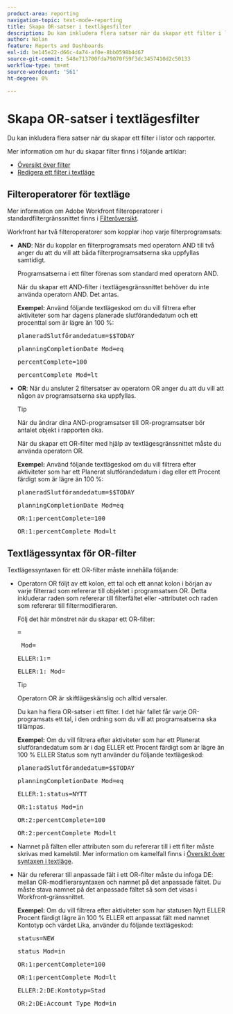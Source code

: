 ```yaml
---
product-area: reporting
navigation-topic: text-mode-reporting
title: Skapa OR-satser i textlägesfilter
description: Du kan inkludera flera satser när du skapar ett filter i listor och rapporter.
author: Nolan
feature: Reports and Dashboards
exl-id: be145e22-d66c-4a74-af0e-8bb0598b4d67
source-git-commit: 548e713700fda79070f59f3dc3457410d2c50133
workflow-type: tm+mt
source-wordcount: '561'
ht-degree: 0%

---
```


# Skapa OR-satser i textlägesfilter

Du kan inkludera flera satser när du skapar ett filter i listor och rapporter.

Mer information om hur du skapar filter finns i följande artiklar:

* [Översikt över filter](../../../reports-and-dashboards/reports/reporting-elements/filters-overview.md)
* [Redigera ett filter i textläge](../../../reports-and-dashboards/reports/text-mode/edit-text-mode-in-filter.md)

## Filteroperatorer för textläge

Mer information om Adobe Workfront filteroperatorer i standardfiltergränssnittet finns i [Filteröversikt](../../../reports-and-dashboards/reports/reporting-elements/filters-overview.md).

Workfront har två filteroperatorer som kopplar ihop varje filterprogramsats:

* **AND**: När du kopplar en filterprogramsats med operatorn AND till två anger du att du vill att båda filterprogramsatserna ska uppfyllas samtidigt.

  Programsatserna i ett filter förenas som standard med operatorn AND.

  När du skapar ett AND-filter i textlägesgränssnittet behöver du inte använda operatorn AND. Det antas.

  **Exempel:** Använd följande textlägeskod om du vill filtrera efter aktiviteter som har dagens planerade slutförandedatum och ett procenttal som är lägre än 100 %:

  <pre>planeradSlutförandedatum=$$TODAY</pre><pre>planningCompletionDate_Mod=eq</pre><pre>percentComplete=100</pre><pre>percentComplete_Mod=lt</pre>

* **OR**: När du ansluter 2 filtersatser av operatorn OR anger du att du vill att någon av programsatserna ska uppfyllas.

  >[!TIP]
  >
  >När du ändrar dina AND-programsatser till OR-programsatser bör antalet objekt i rapporten öka.

  När du skapar ett OR-filter med hjälp av textlägesgränssnittet måste du använda operatorn OR.

  **Exempel:** Använd följande textlägeskod om du vill filtrera efter aktiviteter som har ett Planerat slutförandedatum i dag eller ett Procent färdigt som är lägre än 100 %:

  <pre>planeradSlutförandedatum=$$TODAY</pre><pre>planningCompletionDate_Mod=eq</pre><pre>OR:1:percentComplete=100</pre><pre>OR:1:percentComplete_Mod=lt</pre>

## Textlägessyntax för OR-filter

Textlägessyntaxen för ett OR-filter måste innehålla följande:

* Operatorn OR följt av ett kolon, ett tal och ett annat kolon i början av varje filterrad som refererar till objektet i programsatsen OR. Detta inkluderar raden som refererar till filterfältet eller -attributet och raden som refererar till filtermodifieraren.

  Följ det här mönstret när du skapar ett OR-filter:

  <pre><field name in camel case>=<value></pre><pre><field name in camel case>_Mod=<modifier value></pre><pre>ELLER:1:<field name in camel case>=<value></pre><pre>ELLER:1:<field name in camel case>_Mod=<modifier value></pre>

  >[!TIP]
  >
  >Operatorn OR är skiftlägeskänslig och alltid versaler.

  Du kan ha flera OR-satser i ett filter. I det här fallet får varje OR-programsats ett tal, i den ordning som du vill att programsatserna ska tillämpas.

  **Exempel:** Om du vill filtrera efter aktiviteter som har ett Planerat slutförandedatum som är i dag ELLER ett Procent färdigt som är lägre än 100 % ELLER Status som nytt använder du följande textlägeskod:

  <pre>planeradSlutförandedatum=$$TODAY</pre><pre>planningCompletionDate_Mod=eq</pre><pre>ELLER:1:status=NYTT</pre><pre>OR:1:status_Mod=in</pre><pre>OR:2:percentComplete=100</pre><pre>OR:2:percentComplete_Mod=lt</pre>

* Namnet på fälten eller attributen som du refererar till i ett filter måste skrivas med kamelstil. Mer information om kamelfall finns i [Översikt över syntaxen i textläge](../../../reports-and-dashboards/reports/text-mode/text-mode-syntax-overview.md).
* När du refererar till anpassade fält i ett OR-filter måste du infoga DE: mellan OR-modifierarsyntaxen och namnet på det anpassade fältet. Du måste stava namnet på det anpassade fältet så som det visas i Workfront-gränssnittet.

  **Exempel:** Om du vill filtrera efter aktiviteter som har statusen Nytt ELLER Procent färdigt lägre än 100 % ELLER ett anpassat fält med namnet Kontotyp och värdet Lika, använder du följande textlägeskod:

  <pre>status=NEW</pre><pre>status_Mod=in</pre><pre>OR:1:percentComplete=100</pre><pre>OR:1:percentComplete_Mod=lt</pre><pre>ELLER:2:DE:Kontotyp=Stad</pre><pre>OR:2:DE:Account Type_Mod=in</pre>
